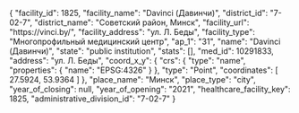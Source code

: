 {
    "facility_id": 1825,
    "facility_name": "Davinci (Давинчи)",
    "district_id": "7-02-7",
    "district_name": "Советский район, Минск",
    "facility_url": "https:\/\/vinci.by\/",
    "facility_address": "ул. Л. Беды",
    "facility_type": "Многопрофильный медицинский центр",
    "ap_1": "31",
    "name": "Davinci (Давинчи)",
    "state": "public institution",
    "stats": [],
    "med_id": 10291833,
    "address": "ул. Л. Беды",
    "coord_x_y": {
        "crs": {
            "type": "name",
            "properties": {
                "name": "EPSG:4326"
            }
        },
        "type": "Point",
        "coordinates": [
            27.5924,
            53.9364
        ]
    },
    "place_name": "Минск",
    "place_type": "city",
    "year_of_closing": null,
    "year_of_opening": "2021",
    "healthcare_facility_key": 1825,
    "administrative_division_id": "7-02-7"
}